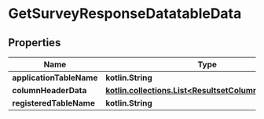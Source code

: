 
# GetSurveyResponseDatatableData

## Properties
| Name | Type | Description | Notes |
| ------------ | ------------- | ------------- | ------------- |
| **applicationTableName** | **kotlin.String** |  |  [optional] |
| **columnHeaderData** | [**kotlin.collections.List&lt;ResultsetColumnHeaderData&gt;**](ResultsetColumnHeaderData.md) |  |  [optional] |
| **registeredTableName** | **kotlin.String** |  |  [optional] |



